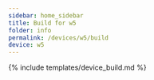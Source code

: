 ```yaml
---
sidebar: home_sidebar
title: Build for w5
folder: info
permalink: /devices/w5/build
device: w5
---
```

{% include templates/device_build.md %}
